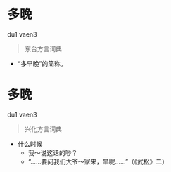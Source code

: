 # 多晚
du1 vaen3
> 东台方言词典
- “多早晚”的简称。

# 多晚
du1 vaen3
> 兴化方言词典
- 什么时候
  - 我～说这话的唦？
  - “……要问我们大爷～家来，早呢……”（《武松》二）
